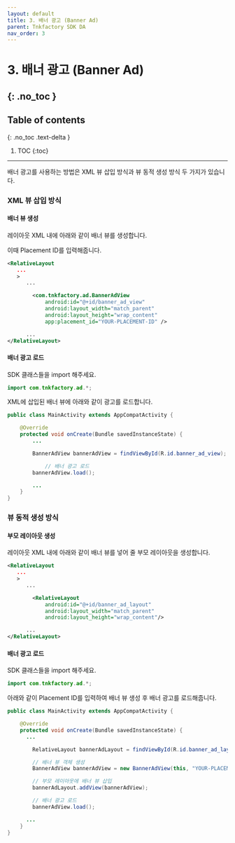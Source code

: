 ```yaml
---
layout: default
title: 3. 배너 광고 (Banner Ad)
parent: Tnkfactory SDK DA
nav_order: 3
---
```


# 3. 배너 광고 (Banner Ad)
{: .no_toc }
---
## Table of contents
{: .no_toc .text-delta }

1. TOC
{:toc}
---

배너 광고를 사용하는 방법은 XML 뷰 삽입 방식과 뷰 동적 생성 방식 두 가지가 있습니다.

### XML 뷰 삽입 방식

#### 배너 뷰 생성

레이아웃 XML 내에 아래와 같이 배너 뷰를 생성합니다.

이때 Placement ID를 입력해줍니다.

```xml
<RelativeLayout
   ...
   >
      ...

        <com.tnkfactory.ad.BannerAdView
            android:id="@+id/banner_ad_view"
            android:layout_width="match_parent"
            android:layout_height="wrap_content"
            app:placement_id="YOUR-PLACEMENT-ID" />

      ...
</RelativeLayout>
```

#### 배너 광고 로드

SDK 클래스들을 import 해주세요.
```java
import com.tnkfactory.ad.*;
```

XML에 삽입된 배너 뷰에 아래와 같이 광고를 로드합니다.

```java
public class MainActivity extends AppCompatActivity {

    @Override
    protected void onCreate(Bundle savedInstanceState) {
    	...

        BannerAdView bannerAdView = findViewById(R.id.banner_ad_view);

    		// 배너 광고 로드
        bannerAdView.load();

    	...
    }
}
```

### 뷰 동적 생성 방식

#### 부모 레이아웃 생성

레이아웃 XML 내에 아래와 같이 배너 뷰를 넣어 줄 부모 레이아웃을 생성합니다.

```xml
<RelativeLayout
   ...
   >
      ...

        <RelativeLayout
            android:id="@+id/banner_ad_layout"
            android:layout_width="match_parent"
            android:layout_height="wrap_content"/>

      ...
</RelativeLayout>
```

#### 배너 광고 로드

SDK 클래스들을 import 해주세요.
```java
import com.tnkfactory.ad.*;
```

아래와 같이 Placement ID를 입력하여 배너 뷰 생성 후 배너 광고를 로드해줍니다.

```java
public class MainActivity extends AppCompatActivity {

    @Override
    protected void onCreate(Bundle savedInstanceState) {
      ...

        RelativeLayout bannerAdLayout = findViewById(R.id.banner_ad_layout);

      	// 배너 뷰 객체 생성
        BannerAdView bannerAdView = new BannerAdView(this, "YOUR-PLACEMENT-ID");

      	// 부모 레이아웃에 배너 뷰 삽입
        bannerAdLayout.addView(bannerAdView);

      	// 배너 광고 로드
        bannerAdView.load();

      ...
    }
}
```
